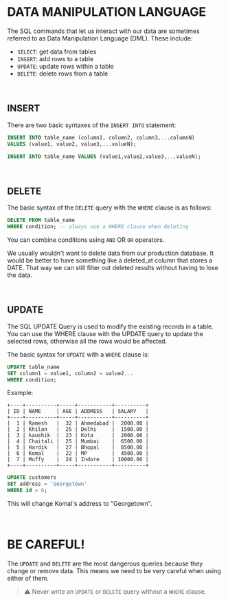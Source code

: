 # DATA MANIPULATION LANGUAGE

The SQL commands that let us interact with our data are sometimes referred to as Data Manipulation Language (DML). These include:

* `SELECT`: get data from tables
* `INSERT`: add rows to a table
* `UPDATE`: update rows within a table
* `DELETE`: delete rows from a table

<br>

## INSERT

There are two basic syntaxes of the `INSERT INTO` statement:

```sql
INSERT INTO table_name (column1, column2, column3,...columnN)  
VALUES (value1, value2, value3,...valueN);
```

```sql
INSERT INTO table_name VALUES (value1,value2,value3,...valueN);
```

<br>

## DELETE

The basic syntax of the `DELETE` query with the `WHERE` clause is as follows:

```sql
DELETE FROM table_name
WHERE condition; -- always use a WHERE clause when deleting
```

You can combine conditions using `AND` OR `OR` operators.

We usually wouldn't want to delete data from our production database. It would be better to have something like a deleted_at column that stores a DATE. That way we can still filter out deleted results without having to lose the data.

<br>

## UPDATE

The SQL UPDATE Query is used to modify the existing records in a table. You can use the WHERE clause with the UPDATE query to update the selected rows, otherwise all the rows would be affected.

The basic syntax for `UPDATE` with a `WHERE` clause is:

```sql
UPDATE table_name
SET column1 = value1, column2 = value2...
WHERE condition;
```

Example:
```
+----+----------+-----+-----------+----------+
| ID | NAME     | AGE | ADDRESS   | SALARY   |
+----+----------+-----+-----------+----------+
|  1 | Ramesh   |  32 | Ahmedabad |  2000.00 |
|  2 | Khilan   |  25 | Delhi     |  1500.00 |
|  3 | kaushik  |  23 | Kota      |  2000.00 |
|  4 | Chaitali |  25 | Mumbai    |  6500.00 |
|  5 | Hardik   |  27 | Bhopal    |  8500.00 |
|  6 | Komal    |  22 | MP        |  4500.00 |
|  7 | Muffy    |  24 | Indore    | 10000.00 |
+----+----------+-----+-----------+----------+
```

```sql
UPDATE customers
SET address = 'Georgetown'
WHERE id = 6;
```

This will change Komal's address to "Georgetown".

</br>

# BE CAREFUL!

The `UPDATE` and `DELETE` are the most dangerous queries because they change or remove data. This means we need to be very careful when using either of them.

> ⚠️ Never write an `UPDATE` or `DELETE` query without a `WHERE` clause.

